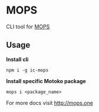 # MOPS
CLI tool for [MOPS](http://mops.one)

## Usage

**Install cli**
```
npm i -g ic-mops
```

**Install specific Motoko package**
```
mops i <package_name>
```

For more docs visit http://mops.one